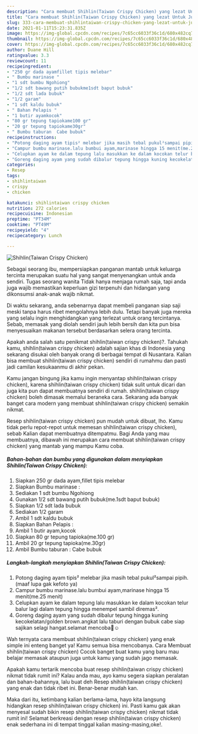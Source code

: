 ```yaml
---
description: "Cara membuat Shihlin(Taiwan Crispy Chicken) yang lezat Untuk Jualan"
title: "Cara membuat Shihlin(Taiwan Crispy Chicken) yang lezat Untuk Jualan"
slug: 333-cara-membuat-shihlintaiwan-crispy-chicken-yang-lezat-untuk-jualan
date: 2021-01-11T15:23:31.835Z
image: https://img-global.cpcdn.com/recipes/7c65cc6033f36c1d/680x482cq70/shihlintaiwan-crispy-chicken-foto-resep-utama.jpg
thumbnail: https://img-global.cpcdn.com/recipes/7c65cc6033f36c1d/680x482cq70/shihlintaiwan-crispy-chicken-foto-resep-utama.jpg
cover: https://img-global.cpcdn.com/recipes/7c65cc6033f36c1d/680x482cq70/shihlintaiwan-crispy-chicken-foto-resep-utama.jpg
author: Duane Hill
ratingvalue: 3.3
reviewcount: 11
recipeingredient:
- "250 gr dada ayamfillet tipis melebar"
- " Bumbu marinase "
- "1 sdt bumbu Ngohiong"
- "1/2 sdt bawang putih bubukme1sdt baput bubuk"
- "1/2 sdt lada bubuk"
- "1/2 garam"
- "1 sdt kaldu bubuk"
- " Bahan Pelapis "
- "1 butir ayamkocok"
- "80 gr tepung tapiokame100 gr"
- "20 gr tepung tapiokame30gr"
- " Bumbu taburan  Cabe bubuk"
recipeinstructions:
- "Potong daging ayam tipis² melebar jika masih tebal pukul²sampai pipih.(maaf lupa gak kefoto ya)"
- "Campur bumbu marinase.lalu bumbui ayam,marinase hingga 15 menit(me.25 menit)"
- "Celupkan ayam ke dalam tepung lalu masukkan ke dalam kocokan telur balur lagi dalam tepung hingga menempel sambil diremas²."
- "Goreng daging ayam yang sudah dibalur tepung hingga kuning kecokelatan/golden brown.angkat lalu taburi dengan bubuk cabe siap sajikan selagi hangat.selamat mencoba🙏☺️"
categories:
- Resep
tags:
- shihlintaiwan
- crispy
- chicken

katakunci: shihlintaiwan crispy chicken 
nutrition: 272 calories
recipecuisine: Indonesian
preptime: "PT34M"
cooktime: "PT49M"
recipeyield: "4"
recipecategory: Lunch

---
```



![Shihlin(Taiwan Crispy Chicken)](https://img-global.cpcdn.com/recipes/7c65cc6033f36c1d/680x482cq70/shihlintaiwan-crispy-chicken-foto-resep-utama.jpg)

Sebagai seorang ibu, mempersiapkan panganan mantab untuk keluarga tercinta merupakan suatu hal yang sangat menyenangkan untuk anda sendiri. Tugas seorang  wanita Tidak hanya menjaga rumah saja, tapi anda juga wajib memastikan keperluan gizi terpenuhi dan hidangan yang dikonsumsi anak-anak wajib nikmat.

Di waktu  sekarang, anda sebenarnya dapat membeli panganan siap saji meski tanpa harus ribet mengolahnya lebih dulu. Tetapi banyak juga mereka yang selalu ingin menghidangkan yang terlezat untuk orang tercintanya. Sebab, memasak yang diolah sendiri jauh lebih bersih dan kita pun bisa menyesuaikan makanan tersebut berdasarkan selera orang tercinta. 



Apakah anda salah satu penikmat shihlin(taiwan crispy chicken)?. Tahukah kamu, shihlin(taiwan crispy chicken) adalah sajian khas di Indonesia yang sekarang disukai oleh banyak orang di berbagai tempat di Nusantara. Kalian bisa membuat shihlin(taiwan crispy chicken) sendiri di rumahmu dan pasti jadi camilan kesukaanmu di akhir pekan.

Kamu jangan bingung jika kamu ingin menyantap shihlin(taiwan crispy chicken), karena shihlin(taiwan crispy chicken) tidak sulit untuk dicari dan juga kita pun dapat membuatnya sendiri di rumah. shihlin(taiwan crispy chicken) boleh dimasak memalui beraneka cara. Sekarang ada banyak banget cara modern yang membuat shihlin(taiwan crispy chicken) semakin nikmat.

Resep shihlin(taiwan crispy chicken) pun mudah untuk dibuat, lho. Kamu tidak perlu repot-repot untuk memesan shihlin(taiwan crispy chicken), sebab Kalian dapat membuatnya ditempatmu. Bagi Anda yang mau membuatnya, dibawah ini merupakan cara membuat shihlin(taiwan crispy chicken) yang mantab yang mampu Kamu coba.

<!--inarticleads1-->

##### Bahan-bahan dan bumbu yang digunakan dalam menyiapkan Shihlin(Taiwan Crispy Chicken):

1. Siapkan 250 gr dada ayam,fillet tipis melebar
1. Siapkan  Bumbu marinase :
1. Sediakan 1 sdt bumbu Ngohiong
1. Gunakan 1/2 sdt bawang putih bubuk(me.1sdt baput bubuk)
1. Siapkan 1/2 sdt lada bubuk
1. Sediakan 1/2 garam
1. Ambil 1 sdt kaldu bubuk
1. Siapkan  Bahan Pelapis :
1. Ambil 1 butir ayam,kocok
1. Siapkan 80 gr tepung tapioka(me.100 gr)
1. Ambil 20 gr tepung tapioka(me.30gr)
1. Ambil  Bumbu taburan : Cabe bubuk




<!--inarticleads2-->

##### Langkah-langkah menyiapkan Shihlin(Taiwan Crispy Chicken):

1. Potong daging ayam tipis² melebar jika masih tebal pukul²sampai pipih.(maaf lupa gak kefoto ya)
1. Campur bumbu marinase.lalu bumbui ayam,marinase hingga 15 menit(me.25 menit)
1. Celupkan ayam ke dalam tepung lalu masukkan ke dalam kocokan telur balur lagi dalam tepung hingga menempel sambil diremas².
1. Goreng daging ayam yang sudah dibalur tepung hingga kuning kecokelatan/golden brown.angkat lalu taburi dengan bubuk cabe siap sajikan selagi hangat.selamat mencoba🙏☺️




Wah ternyata cara membuat shihlin(taiwan crispy chicken) yang enak simple ini enteng banget ya! Kamu semua bisa mencobanya. Cara Membuat shihlin(taiwan crispy chicken) Cocok banget buat kamu yang baru mau belajar memasak ataupun juga untuk kamu yang sudah jago memasak.

Apakah kamu tertarik mencoba buat resep shihlin(taiwan crispy chicken) nikmat tidak rumit ini? Kalau anda mau, ayo kamu segera siapkan peralatan dan bahan-bahannya, lalu buat deh Resep shihlin(taiwan crispy chicken) yang enak dan tidak ribet ini. Benar-benar mudah kan. 

Maka dari itu, ketimbang kalian berlama-lama, hayo kita langsung hidangkan resep shihlin(taiwan crispy chicken) ini. Pasti kamu gak akan menyesal sudah bikin resep shihlin(taiwan crispy chicken) nikmat tidak rumit ini! Selamat berkreasi dengan resep shihlin(taiwan crispy chicken) enak sederhana ini di tempat tinggal kalian masing-masing,oke!.


